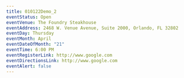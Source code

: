 ```yaml
---
title: 010122Demo_2
eventStatus: Open
eventVenue: The Foundry Steakhouse
eventAddress: 2468 W. Venue Avenue, Suite 2000, Orlando, FL 32802
eventDay: Thursday
eventMonth: April
eventDateOfMonth: "21"
eventTime: 6:00 PM
eventRegisterLink: http://www.google.com
eventDirectionsLink: http://www.google.com
eventAlert: false
---
```

